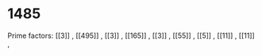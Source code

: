 # 1485

Prime factors: [[3]] , [[495]] , [[3]] , [[165]] , [[3]] , [[55]] , [[5]] , [[11]] , [[11]] , 